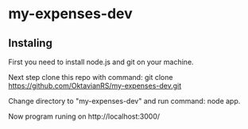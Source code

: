 # my-expenses-dev

## Instaling

First you need to install node.js and git on your machine.

Next step clone this repo with command: git clone https://github.com/OktavianRS/my-expenses-dev.git

Change directory to "my-expenses-dev" and run command: node app.

Now program runing on http://localhost:3000/

